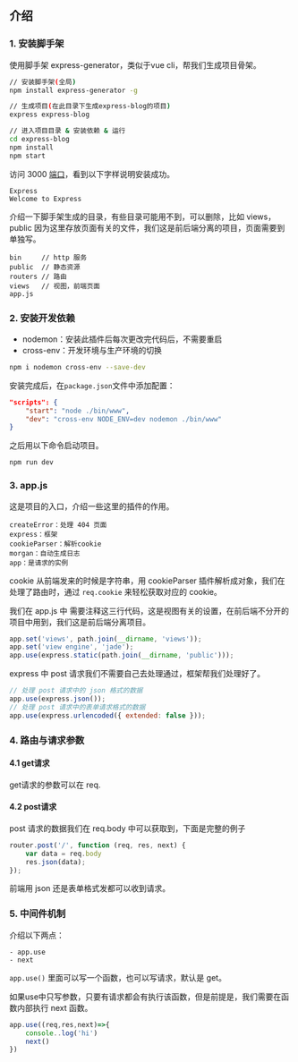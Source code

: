 ## 介绍

### 1. 安装脚手架

使用脚手架 express-generator，类似于vue cli，帮我们生成项目骨架。

```bash
// 安装脚手架(全局)
npm install express-generator -g

// 生成项目(在此目录下生成express-blog的项目)
express express-blog

// 进入项目目录 & 安装依赖 & 运行
cd express-blog
npm install
npm start
```

访问 3000 [端口](http://localhost:3000/)，看到以下字样说明安装成功。

	Express
	Welcome to Express

介绍一下脚手架生成的目录，有些目录可能用不到，可以删除，比如 views，public 因为这里存放页面有关的文件，我们这是前后端分离的项目，页面需要到单独写。



	bin		// http 服务
	public	// 静态资源
	routers	// 路由
	views	// 视图，前端页面
	app.js	

### 2. 安装开发依赖	

- nodemon：安装此插件后每次更改完代码后，不需要重启 
- cross-env：开发环境与生产环境的切换

```bash
npm i nodemon cross-env --save-dev 
```

安装完成后，在`package.json`文件中添加配置：

```json
"scripts": {
    "start": "node ./bin/www",
    "dev": "cross-env NODE_ENV=dev nodemon ./bin/www"
}
```

之后用以下命令启动项目。

```bash
npm run dev
```

### 3. app.js

这是项目的入口，介绍一些这里的插件的作用。

	createError：处理 404 页面
	express：框架
	cookieParser：解析cookie
	morgan：自动生成日志
	app：是请求的实例

cookie 从前端发来的时候是字符串，用 cookieParser 插件解析成对象，我们在处理了路由时，通过  `req.cookie` 来轻松获取对应的 cookie。

我们在 app.js 中 需要注释这三行代码，这是视图有关的设置，在前后端不分开的项目中用到，我们这是前后端分离项目。

```js
app.set('views', path.join(__dirname, 'views'));
app.set('view engine', 'jade');
app.use(express.static(path.join(__dirname, 'public')));
```

express 中 post 请求我们不需要自己去处理通过，框架帮我们处理好了。

```js
// 处理 post 请求中的 json 格式的数据
app.use(express.json());
// 处理 post 请求中的表单请求格式的数据
app.use(express.urlencoded({ extended: false }));
```

### 4. 路由与请求参数

#### 4.1 get请求

get请求的参数可以在 req.



#### 4.2 post请求

post 请求的数据我们在 req.body 中可以获取到，下面是完整的例子

```js
router.post('/', function (req, res, next) {
    var data = req.body
    res.json(data);
});
```

前端用 json 还是表单格式发都可以收到请求。

### 5. 中间件机制

介绍以下两点：

	- app.use
	- next

`app.use()` 里面可以写一个函数，也可以写请求，默认是 get。

如果use中只写参数，只要有请求都会有执行该函数，但是前提是，我们需要在函数内部执行 next 函数。

```js
app.use((req,res,next)=>{
    console..log('hi')
    next()
})
```